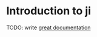 # Introduction to ji

TODO: write [great documentation](http://jacobian.org/writing/great-documentation/what-to-write/)
